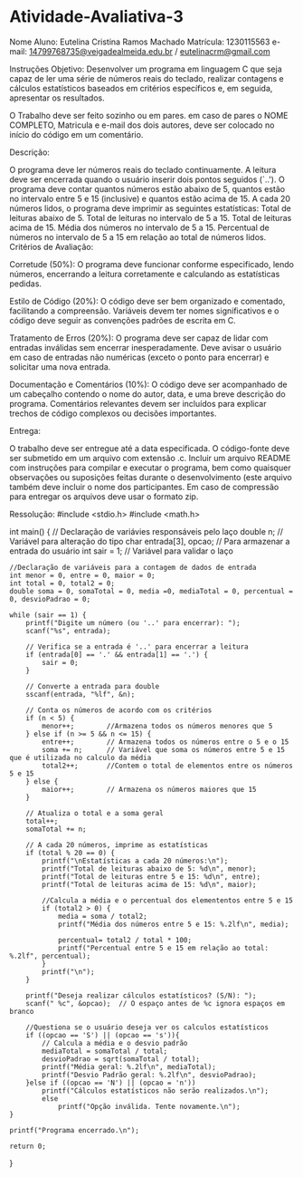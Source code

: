# Atividade-Avaliativa-3

Nome Aluno: Eutelina Cristina Ramos Machado
Matrícula: 1230115563
e-mail: 14799768735@veigadealmeida.edu.br / eutelinacrm@gmail.com

Instruções
Objetivo: Desenvolver um programa em linguagem C que seja capaz de ler uma série de números reais do teclado, realizar contagens e cálculos estatísticos baseados em critérios específicos e, em seguida, apresentar os resultados.

O Trabalho deve ser feito sozinho ou em pares. em caso de pares o NOME COMPLETO, Matricula e e-mail dos dois autores,  deve ser colocado no início do código em um comentário.

Descrição:

O programa deve ler números reais do teclado continuamente. 
A leitura deve ser encerrada quando o usuário inserir dois pontos seguidos (`..').
O programa deve contar quantos números estão abaixo de 5, quantos estão no intervalo entre 5 e 15 (inclusive) e quantos estão acima de 15.
A cada 20 números lidos, o programa deve imprimir as seguintes estatísticas:
Total de leituras abaixo de 5.
Total de leituras no intervalo de 5 a 15.
Total de leituras acima de 15.
Média dos números no intervalo de 5 a 15.
Percentual de números no intervalo de 5 a 15 em relação ao total de números lidos.
Critérios de Avaliação:

Corretude (50%): O programa deve funcionar conforme especificado, lendo números, encerrando a leitura corretamente e calculando as estatísticas pedidas.

Estilo de Código (20%): O código deve ser bem organizado e comentado, facilitando a compreensão. Variáveis devem ter nomes significativos e o código deve seguir as convenções padrões de escrita em C.

Tratamento de Erros (20%): O programa deve ser capaz de lidar com entradas inválidas sem encerrar inesperadamente. Deve avisar o usuário em caso de entradas não numéricas (exceto o ponto para encerrar) e solicitar uma nova entrada.

Documentação e Comentários (10%): O código deve ser acompanhado de um cabeçalho contendo o nome do autor, data, e uma breve descrição do programa. Comentários relevantes devem ser incluídos para explicar trechos de código complexos ou decisões importantes.

Entrega:

O trabalho deve ser entregue até a data especificada.
O código-fonte deve ser submetido em um arquivo com extensão .c.
Incluir um arquivo README com instruções para compilar e executar o programa, bem como quaisquer observações ou suposições feitas durante o desenvolvimento (este arquivo também deve incluir o nome dos participantes.
Em caso de compressão para entregar os arquivos deve usar o formato zip.

Ressolução:
#include <stdio.h>
#include <math.h>

int main() {
    // Declaração de variávies responsáveis pelo laço
    double n;        // Variável para alteração do tipo
    char entrada[3], opcao; // Para armazenar a entrada do usuário
    int sair = 1;   // Variável para validar o laço

    //Declaração de variáveis para a contagem de dados de entrada
    int menor = 0, entre = 0, maior = 0;
    int total = 0, total2 = 0;
    double soma = 0, somaTotal = 0, media =0, mediaTotal = 0, percentual = 0, desvioPadrao = 0;

    while (sair == 1) {
        printf("Digite um número (ou '..' para encerrar): ");
        scanf("%s", entrada);

        // Verifica se a entrada é '..' para encerrar a leitura
        if (entrada[0] == '.' && entrada[1] == '.') {
            sair = 0;
        }

        // Converte a entrada para double
        sscanf(entrada, "%lf", &n);
        
        // Conta os números de acordo com os critérios
        if (n < 5) {
            menor++;        //Armazena todos os números menores que 5
        } else if (n >= 5 && n <= 15) {
            entre++;        // Armazena todos os números entre o 5 e o 15
            soma += n;      // Variável que soma os números entre 5 e 15 que é utilizada no calculo da média
            total2++;       //Contem o total de elementos entre os números 5 e 15
        } else {
            maior++;        // Armazena os números maiores que 15
        }

        // Atualiza o total e a soma geral
        total++;
        somaTotal += n;

        // A cada 20 números, imprime as estatísticas
        if (total % 20 == 0) {
            printf("\nEstatísticas a cada 20 números:\n");
            printf("Total de leituras abaixo de 5: %d\n", menor);
            printf("Total de leituras entre 5 e 15: %d\n", entre);
            printf("Total de leituras acima de 15: %d\n", maior);

            //Calcula a média e o percentual dos elemententos entre 5 e 15
            if (total2 > 0) {
                media = soma / total2; 
                printf("Média dos números entre 5 e 15: %.2lf\n", media);

                percentual= total2 / total * 100;
                printf("Percentual entre 5 e 15 em relação ao total: %.2lf", percentual);
            }
            printf("\n");
        }
        
        printf("Deseja realizar cálculos estatísticos? (S/N): ");
        scanf(" %c", &opcao);  // O espaço antes de %c ignora espaços em branco
        
        //Questiona se o usuário deseja ver os calculos estatísticos
        if ((opcao == 'S') || (opcao == 's')){
            // Calcula a média e o desvio padrão
            mediaTotal = somaTotal / total;
            desvioPadrao = sqrt(somaTotal / total);
            printf("Média geral: %.2lf\n", mediaTotal);
            printf("Desvio Padrão geral: %.2lf\n", desvioPadrao);
        }else if ((opcao == 'N') || (opcao = 'n'))  
            printf("Cálculos estatísticos não serão realizados.\n");
            else
                printf("Opção inválida. Tente novamente.\n");
    }

    printf("Programa encerrado.\n");

    return 0;
}
